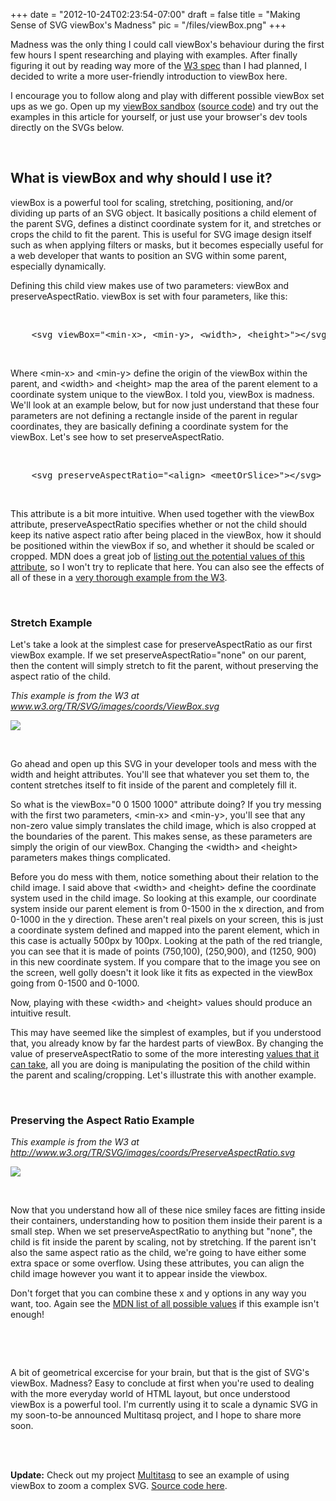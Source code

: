 
+++
date = "2012-10-24T02:23:54-07:00"
draft = false
title = "Making Sense of SVG viewBox's Madness"
pic = "/files/viewBox.png"
+++

<p>
Madness was the only thing I could call viewBox's behaviour during the first few hours I spent researching and playing with examples.  After finally figuring it out by reading way more of the <a href="http://www.w3.org/TR/SVG/coords.html#ViewBoxAttribute">W3 spec</a> than I had planned, I decided to write a more user-friendly introduction to viewBox here.
</p>

<p>I encourage you to follow along and play with different possible viewBox set ups as we go.  Open up my <a href="http://www.justinmccandless.com/demos/viewbox/index.html" target="_blank">viewBox sandbox</a> (<a href="https://github.com/justinmc/svg-viewbox-sandbox">source code</a>) and try out the examples in this article for yourself, or just use your browser's dev tools directly on the SVGs below.</p>

<p><br></p>

<h2>What is viewBox and why should I use it?</h2>

<p>
viewBox is a powerful tool for scaling, stretching, positioning, and/or dividing up parts of an SVG object.  It basically positions a child element of the parent SVG, defines a distinct coordinate system for it, and stretches or crops the child to fit the parent.  This is useful for SVG image design itself such as when applying filters or masks, but it becomes especially useful for a web developer that wants to position an SVG within some parent, especially dynamically.
</p>

<p>
Defining this child view makes use of two parameters: <span class="code">viewBox</span> and <span class="code">preserveAspectRatio</span>.  viewBox is set with four parameters, like this:
</p>

<p><br></p>

<pre class="code">
    &lt;svg viewBox="&lt;min-x&gt;, &lt;min-y&gt;, &lt;width&gt;, &lt;height&gt;"&gt;&lt;/svg&gt;
</pre>

<p><br></p>

<p>
Where &lt;min-x&gt; and &lt;min-y&gt; define the origin of the viewBox within the parent, and &lt;width&gt; and &lt;height&gt; map the area of the parent element to a coordinate system unique to the viewBox.  I told you, viewBox is madness.  We'll look at an example below, but for now just understand that these four parameters are not defining a rectangle inside of the parent in regular coordinates, they are basically defining a coordinate system for the viewBox.  Let's see how to set preserveAspectRatio.
</p>

<p><br></p>

<pre class="code">
    &lt;svg preserveAspectRatio="&lt;align&gt; &lt;meetOrSlice&gt;"&gt;&lt;/svg&gt;
</pre>

<p><br></p>

<p>
This attribute is a bit more intuitive.  When used together with the viewBox attribute, preserveAspectRatio specifies whether or not the child should keep its native aspect ratio after being placed in the viewBox, how it should be positioned within the viewBox if so, and whether it should be scaled or cropped.  MDN does a great job of <a href="https://developer.mozilla.org/en-US/docs/SVG/Attribute/preserveAspectRatio">listing out the potential values of this attribute</a>, so I won't try to replicate that here.  You can also see the effects of all of these in a <a href="http://www.w3.org/TR/SVG/images/coords/PreserveAspectRatio.svg">very thorough example from the W3</a>.
</p>

<p><br></p>

<h3>Stretch Example</h3>

<p>
Let's take a look at the simplest case for preserveAspectRatio as our first viewBox example.  If we set <span class="code">preserveAspectRatio="none"</span> on our parent, then the content will simply stretch to fit the parent, without preserving the aspect ratio of the child.
</p>

<p><i>This example is from the W3 at <a href="http://www.w3.org/TR/SVG/images/coords/ViewBox.svg">www.w3.org/TR/SVG/images/coords/ViewBox.svg</a></i>
<br></p>

<p><img unselectable="on" src="http://www.w3.org/TR/SVG/images/coords/ViewBox.svg">
<br></p>

<p><br></p>

<p>
Go ahead and open up this SVG in your developer tools and mess with the <span class="code">width</span> and <span class="code">height</span> attributes.  You'll see that whatever you set them to, the content stretches itself to fit inside of the parent and completely fill it.
</p>

<p>
So what is the <span class="code">viewBox="0 0 1500 1000"</span> attribute doing? If you try messing with the first two parameters, &lt;min-x&gt; and &lt;min-y&gt;, you'll see that any non-zero value simply translates the child image, which is also cropped at the boundaries of the parent.  This makes sense, as these parameters are simply the origin of our viewBox.  Changing the &lt;width&gt; and &lt;height&gt; parameters makes things complicated.
</p>

<p>
Before you do mess with them, notice something about their relation to the child image.  I said above that &lt;width&gt; and &lt;height&gt; define the coordinate system used in the child image.  So looking at this example, our coordinate system inside our parent element is from 0-1500 in the x direction, and from 0-1000 in the y direction.  These aren't real pixels on your screen, this is just a coordinate system defined and mapped into the parent element, which in this case is actually 500px by 100px.  Looking at the path of the red triangle, you can see that it is made of points (750,100), (250,900), and (1250, 900) in this new coordinate system.  If you compare that to the image you see on the screen, well golly doesn't it look like it fits as expected in the viewBox going from 0-1500 and 0-1000.
</p>

<p>
Now, playing with these &lt;width&gt; and &lt;height&gt; values should produce an intuitive result.
</p>

<p>
This may have seemed like the simplest of examples, but if you understood that, you already know by far the hardest parts of viewBox.  By changing the value of preserveAspectRatio to some of the more interesting <a href="https://developer.mozilla.org/en-US/docs/SVG/Attribute/preserveAspectRatio">values that it can take</a>, all you are doing is manipulating the position of the child within the parent and scaling/cropping.  Let's illustrate this with another example.
</p>

<p><br></p>

<h3>Preserving the Aspect Ratio Example</h3>

<p><i>This example is from the W3 at <a href="http://www.w3.org/TR/SVG/images/coords/PreserveAspectRatio.svg">http://www.w3.org/TR/SVG/images/coords/PreserveAspectRatio.svg</a></i>
<br></p>

<p><img unselectable="on" src="http://www.w3.org/TR/SVG/images/coords/PreserveAspectRatio.svg">
<br></p>

<p><br></p>

<p>
Now that you understand how all of these nice smiley faces are fitting inside their containers, understanding how to position them inside their parent is a small step.  When we set preserveAspectRatio to anything but "none", the child is fit inside the parent by scaling, not by stretching.  If the parent isn't also the same aspect ratio as the child, we're going to have either some extra space or some overflow.  Using these attributes, you can align the child image however you want it to appear inside the viewbox.
</p>

<p>
Don't forget that you can combine these x and y options in any way you want, too.  Again see the <a href="https://developer.mozilla.org/en-US/docs/SVG/Attribute/preserveAspectRatio">MDN list of all possible values</a> if this example isn't enough!
</p>

<p><br></p>

<p><br></p>

<p>
A bit of geometrical excercise for your brain, but that is the gist of SVG's viewBox.  Madness?  Easy to conclude at first when you're used to dealing with the more everyday world of HTML layout, but once understood viewBox is a powerful tool.  I'm currently using it to scale a dynamic SVG in my soon-to-be announced Multitasq project, and I hope to share more soon.
</p>

<p><br><br></p>

<p>
    <b>Update:</b>  Check out my project <a href="http://www.multitasq.com">Multitasq</a> to see an example of using viewBox to zoom a complex SVG.  <a href="http://www.github.com/justinmc/multitasq">Source code here</a>.
</p>
